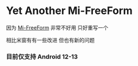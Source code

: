 # Yet Another Mi-FreeForm

因为 [Mi-FreeForm](https://github.com/sunshine0523/Mi-FreeForm) 非常不好用 只好重写一个

相比米窗有有一些改进 但也有新的问题

### 目前仅支持 Android 12-13